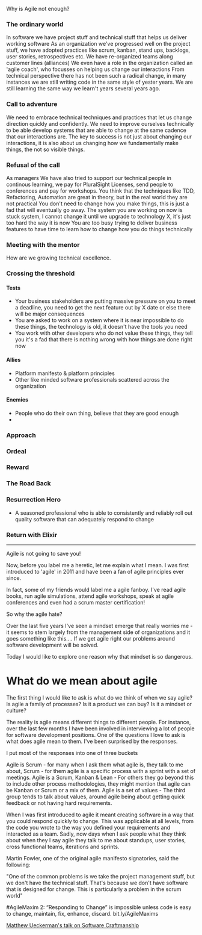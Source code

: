Why is Agile not enough?

### The ordinary world

In software we have project stuff and technical stuff that helps us deliver working software
As an organization we've progressed well on the project stuff, we have adopted practices like scrum, kanban, stand ups, backlogs, user stories, retrospectives etc.
We have re-organized teams along customer lines (alliances)
We even have a role in the organization called an 'agile coach', who focusses on helping us change our interactions
From technical perspective there has not been such a radical change, in many instances we are still writing code in the same style of yester years. 
We are still learning the same way we learn't years several years ago.

### Call to adventure

We need to embrace technical techniques and practices that let us change direction quickly and confidently.
We need to improve ourselves technically to be able develop systems that are able to change at the same cadence that our interactions are.
The key to success is not just about changing our interactions, it is also about us changing how we fundamentally make things, the not so visible things.

### Refusal of the call

As managers
We have also tried to support our technical people in continous learning, we pay for PluralSight Licenses, send people to conferences and pay for workshops.
You think that the techniques like TDD, Refactoring, Automation are great in theory, but in the real world they are not practical
You don't need to change how you make things, this is just a fad that will eventually go away.
The system you are working on now is stuck system, I cannot change it until we upgrade to technology X, it's just too hard the way it is now
You are too busy trying to deliver business features to have time to learn how to change how you do things technically

### Meeting with the mentor

How are we growing technical excellence.

### Crossing the threshold

#### Tests

* Your business stakeholders are putting massive pressure on you to meet a deadline, you need to get the next feature out by X date or else there will be major consequences
* You are asked to work on a system where it is near impossible to do these things, the technology is old, it doesn't have the tools you need
* You work with other developers who do not value these things, they tell you it's a fad that there is nothing wrong with how things are done right now

#### Allies

* Platform manifesto & platform principles
* Other like minded software professionals scattered across the organization

#### Enemies

* People who do their own thing, believe that they are good enough
*


### Approach

### Ordeal

### Reward

### The Road Back

### Resurrection Hero

* A seasoned professional who is able to consistently and reliably roll out quality software that can adequately respond to change

### Return with Elixir

-------------------------------------------------------------------------------------------------------------------- 

Agile is not going to save you!

Now, before you label me a heretic, let me explain what I mean. I was first introduced to 'agile' in 2011 and have been a fan of agile principles ever since. 

In fact, some of my friends would label me a agile fanboy. I've read agile books, run agile simulations, attend agile workshops, speak at agile conferences and even had a scrum master certification! 

So why the agile hate?

Over the last five years I've seen a mindset emerge that really worries me - it seems to stem largely from the management side of organizations and it goes something like this.... If we get agile right our problems around software development will be solved. 

Today I would like to explore one reason why that mindset is so dangerous.

# What do we mean about agile

The first thing I would like to ask is what do we think of when we say agile? Is agile a family of processes? Is it a product we can buy? Is it a mindset or culture?

The reality is agile means different things to different people. For instance, over the last few months I have been involved in interviewing a lot of people for software development positions. One of the questions I love to ask is what does agile mean to them. I've been surprised by the responses. 

I put most of the responses into one of three buckets

Agile is Scrum - for many when I ask them what agile is, they talk to me about, Scrum - for them agile is a specific process with a sprint with a set of meetings.
Agile is a Scrum, Kanban & Lean - For others they go beyond this to include other process methodologies, they might mention that agile can be Kanban or Scrum or a mix of them.
Agile is a set of values - The third group tends to talk about values, around agile being about getting quick feedback or not having hard requirements.


When I was first introduced to agile it meant creating software in a way that you could respond quickly to change. This was applicable at all levels, from the code you wrote to the way you defined your requirements and interacted as a team. Sadly, now days when I ask people what they think about when they I say agile they talk to me about standups, user stories, cross functional teams, iterations and sprints. 



Martin Fowler, one of the original agile manifesto signatories, said the following:

"One of the common problems is we take the project management stuff, but we don't have the technical stuff. That's because we don't have software that is designed for change. This is particularly a problem in the scrum world"



#AgileMaxim 2: “Responding to Change” is impossible unless code is easy to change, maintain, fix, enhance, discard. bit.ly/AgileMaxims

[Matthew Ueckerman's talk on Software Craftmanship](https://docs.google.com/presentation/d/1ZOSQlfxlagqLiTj48CVB6NdMRExdOEXULU7XUrZbMVM/edit?invite=COWn8-UO&ts=58e6cbc)  
